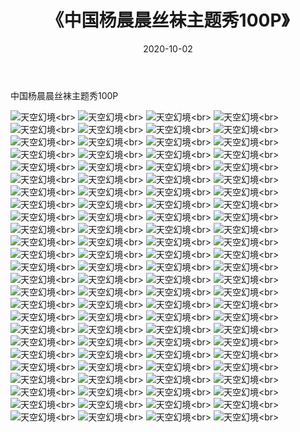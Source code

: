 ﻿---
layout: post
title: 《中国杨晨晨丝袜主题秀100P》
date: 2020-10-02
img: http://photo.orgx.cf/性感/2020/中国杨晨晨丝袜主题秀100P/000.jpg
tags: [美女,性感,泳衣]
---

中国杨晨晨丝袜主题秀100P



![天空幻境](http://photo.orgx.cf/性感/2020/中国杨晨晨丝袜主题秀100P/001.jpg''天空幻境'')<br>
![天空幻境](http://photo.orgx.cf/性感/2020/中国杨晨晨丝袜主题秀100P/002.jpg''天空幻境'')<br>
![天空幻境](http://photo.orgx.cf/性感/2020/中国杨晨晨丝袜主题秀100P/003.jpg''天空幻境'')<br>
![天空幻境](http://photo.orgx.cf/性感/2020/中国杨晨晨丝袜主题秀100P/004.jpg''天空幻境'')<br>
![天空幻境](http://photo.orgx.cf/性感/2020/中国杨晨晨丝袜主题秀100P/005.jpg''天空幻境'')<br>
![天空幻境](http://photo.orgx.cf/性感/2020/中国杨晨晨丝袜主题秀100P/006.jpg''天空幻境'')<br>
![天空幻境](http://photo.orgx.cf/性感/2020/中国杨晨晨丝袜主题秀100P/007.jpg''天空幻境'')<br>
![天空幻境](http://photo.orgx.cf/性感/2020/中国杨晨晨丝袜主题秀100P/008.jpg''天空幻境'')<br>
![天空幻境](http://photo.orgx.cf/性感/2020/中国杨晨晨丝袜主题秀100P/009.jpg''天空幻境'')<br>
![天空幻境](http://photo.orgx.cf/性感/2020/中国杨晨晨丝袜主题秀100P/010.jpg''天空幻境'')<br>
![天空幻境](http://photo.orgx.cf/性感/2020/中国杨晨晨丝袜主题秀100P/011.jpg''天空幻境'')<br>
![天空幻境](http://photo.orgx.cf/性感/2020/中国杨晨晨丝袜主题秀100P/012.jpg''天空幻境'')<br>
![天空幻境](http://photo.orgx.cf/性感/2020/中国杨晨晨丝袜主题秀100P/013.jpg''天空幻境'')<br>
![天空幻境](http://photo.orgx.cf/性感/2020/中国杨晨晨丝袜主题秀100P/014.jpg''天空幻境'')<br>
![天空幻境](http://photo.orgx.cf/性感/2020/中国杨晨晨丝袜主题秀100P/015.jpg''天空幻境'')<br>
![天空幻境](http://photo.orgx.cf/性感/2020/中国杨晨晨丝袜主题秀100P/016.jpg''天空幻境'')<br>
![天空幻境](http://photo.orgx.cf/性感/2020/中国杨晨晨丝袜主题秀100P/017.jpg''天空幻境'')<br>
![天空幻境](http://photo.orgx.cf/性感/2020/中国杨晨晨丝袜主题秀100P/018.jpg''天空幻境'')<br>
![天空幻境](http://photo.orgx.cf/性感/2020/中国杨晨晨丝袜主题秀100P/019.jpg''天空幻境'')<br>
![天空幻境](http://photo.orgx.cf/性感/2020/中国杨晨晨丝袜主题秀100P/020.jpg''天空幻境'')<br>
![天空幻境](http://photo.orgx.cf/性感/2020/中国杨晨晨丝袜主题秀100P/021.jpg''天空幻境'')<br>
![天空幻境](http://photo.orgx.cf/性感/2020/中国杨晨晨丝袜主题秀100P/022.jpg''天空幻境'')<br>
![天空幻境](http://photo.orgx.cf/性感/2020/中国杨晨晨丝袜主题秀100P/023.jpg''天空幻境'')<br>
![天空幻境](http://photo.orgx.cf/性感/2020/中国杨晨晨丝袜主题秀100P/024.jpg''天空幻境'')<br>
![天空幻境](http://photo.orgx.cf/性感/2020/中国杨晨晨丝袜主题秀100P/025.jpg''天空幻境'')<br>
![天空幻境](http://photo.orgx.cf/性感/2020/中国杨晨晨丝袜主题秀100P/026.jpg''天空幻境'')<br>
![天空幻境](http://photo.orgx.cf/性感/2020/中国杨晨晨丝袜主题秀100P/027.jpg''天空幻境'')<br>
![天空幻境](http://photo.orgx.cf/性感/2020/中国杨晨晨丝袜主题秀100P/028.jpg''天空幻境'')<br>
![天空幻境](http://photo.orgx.cf/性感/2020/中国杨晨晨丝袜主题秀100P/029.jpg''天空幻境'')<br>
![天空幻境](http://photo.orgx.cf/性感/2020/中国杨晨晨丝袜主题秀100P/030.jpg''天空幻境'')<br>
![天空幻境](http://photo.orgx.cf/性感/2020/中国杨晨晨丝袜主题秀100P/031.jpg''天空幻境'')<br>
![天空幻境](http://photo.orgx.cf/性感/2020/中国杨晨晨丝袜主题秀100P/032.jpg''天空幻境'')<br>
![天空幻境](http://photo.orgx.cf/性感/2020/中国杨晨晨丝袜主题秀100P/033.jpg''天空幻境'')<br>
![天空幻境](http://photo.orgx.cf/性感/2020/中国杨晨晨丝袜主题秀100P/034.jpg''天空幻境'')<br>
![天空幻境](http://photo.orgx.cf/性感/2020/中国杨晨晨丝袜主题秀100P/035.jpg''天空幻境'')<br>
![天空幻境](http://photo.orgx.cf/性感/2020/中国杨晨晨丝袜主题秀100P/036.jpg''天空幻境'')<br>
![天空幻境](http://photo.orgx.cf/性感/2020/中国杨晨晨丝袜主题秀100P/037.jpg''天空幻境'')<br>
![天空幻境](http://photo.orgx.cf/性感/2020/中国杨晨晨丝袜主题秀100P/038.jpg''天空幻境'')<br>
![天空幻境](http://photo.orgx.cf/性感/2020/中国杨晨晨丝袜主题秀100P/039.jpg''天空幻境'')<br>
![天空幻境](http://photo.orgx.cf/性感/2020/中国杨晨晨丝袜主题秀100P/040.jpg''天空幻境'')<br>
![天空幻境](http://photo.orgx.cf/性感/2020/中国杨晨晨丝袜主题秀100P/041.jpg''天空幻境'')<br>
![天空幻境](http://photo.orgx.cf/性感/2020/中国杨晨晨丝袜主题秀100P/042.jpg''天空幻境'')<br>
![天空幻境](http://photo.orgx.cf/性感/2020/中国杨晨晨丝袜主题秀100P/043.jpg''天空幻境'')<br>
![天空幻境](http://photo.orgx.cf/性感/2020/中国杨晨晨丝袜主题秀100P/044.jpg''天空幻境'')<br>
![天空幻境](http://photo.orgx.cf/性感/2020/中国杨晨晨丝袜主题秀100P/045.jpg''天空幻境'')<br>
![天空幻境](http://photo.orgx.cf/性感/2020/中国杨晨晨丝袜主题秀100P/046.jpg''天空幻境'')<br>
![天空幻境](http://photo.orgx.cf/性感/2020/中国杨晨晨丝袜主题秀100P/047.jpg''天空幻境'')<br>
![天空幻境](http://photo.orgx.cf/性感/2020/中国杨晨晨丝袜主题秀100P/048.jpg''天空幻境'')<br>
![天空幻境](http://photo.orgx.cf/性感/2020/中国杨晨晨丝袜主题秀100P/049.jpg''天空幻境'')<br>
![天空幻境](http://photo.orgx.cf/性感/2020/中国杨晨晨丝袜主题秀100P/050.jpg''天空幻境'')<br>
![天空幻境](http://photo.orgx.cf/性感/2020/中国杨晨晨丝袜主题秀100P/051.jpg''天空幻境'')<br>
![天空幻境](http://photo.orgx.cf/性感/2020/中国杨晨晨丝袜主题秀100P/052.jpg''天空幻境'')<br>
![天空幻境](http://photo.orgx.cf/性感/2020/中国杨晨晨丝袜主题秀100P/053.jpg''天空幻境'')<br>
![天空幻境](http://photo.orgx.cf/性感/2020/中国杨晨晨丝袜主题秀100P/054.jpg''天空幻境'')<br>
![天空幻境](http://photo.orgx.cf/性感/2020/中国杨晨晨丝袜主题秀100P/055.jpg''天空幻境'')<br>
![天空幻境](http://photo.orgx.cf/性感/2020/中国杨晨晨丝袜主题秀100P/056.jpg''天空幻境'')<br>
![天空幻境](http://photo.orgx.cf/性感/2020/中国杨晨晨丝袜主题秀100P/057.jpg''天空幻境'')<br>
![天空幻境](http://photo.orgx.cf/性感/2020/中国杨晨晨丝袜主题秀100P/058.jpg''天空幻境'')<br>
![天空幻境](http://photo.orgx.cf/性感/2020/中国杨晨晨丝袜主题秀100P/059.jpg''天空幻境'')<br>
![天空幻境](http://photo.orgx.cf/性感/2020/中国杨晨晨丝袜主题秀100P/060.jpg''天空幻境'')<br>
![天空幻境](http://photo.orgx.cf/性感/2020/中国杨晨晨丝袜主题秀100P/061.jpg''天空幻境'')<br>
![天空幻境](http://photo.orgx.cf/性感/2020/中国杨晨晨丝袜主题秀100P/062.jpg''天空幻境'')<br>
![天空幻境](http://photo.orgx.cf/性感/2020/中国杨晨晨丝袜主题秀100P/063.jpg''天空幻境'')<br>
![天空幻境](http://photo.orgx.cf/性感/2020/中国杨晨晨丝袜主题秀100P/064.jpg''天空幻境'')<br>
![天空幻境](http://photo.orgx.cf/性感/2020/中国杨晨晨丝袜主题秀100P/065.jpg''天空幻境'')<br>
![天空幻境](http://photo.orgx.cf/性感/2020/中国杨晨晨丝袜主题秀100P/066.jpg''天空幻境'')<br>
![天空幻境](http://photo.orgx.cf/性感/2020/中国杨晨晨丝袜主题秀100P/067.jpg''天空幻境'')<br>
![天空幻境](http://photo.orgx.cf/性感/2020/中国杨晨晨丝袜主题秀100P/068.jpg''天空幻境'')<br>
![天空幻境](http://photo.orgx.cf/性感/2020/中国杨晨晨丝袜主题秀100P/069.jpg''天空幻境'')<br>
![天空幻境](http://photo.orgx.cf/性感/2020/中国杨晨晨丝袜主题秀100P/070.jpg''天空幻境'')<br>
![天空幻境](http://photo.orgx.cf/性感/2020/中国杨晨晨丝袜主题秀100P/071.jpg''天空幻境'')<br>
![天空幻境](http://photo.orgx.cf/性感/2020/中国杨晨晨丝袜主题秀100P/072.jpg''天空幻境'')<br>
![天空幻境](http://photo.orgx.cf/性感/2020/中国杨晨晨丝袜主题秀100P/073.jpg''天空幻境'')<br>
![天空幻境](http://photo.orgx.cf/性感/2020/中国杨晨晨丝袜主题秀100P/074.jpg''天空幻境'')<br>
![天空幻境](http://photo.orgx.cf/性感/2020/中国杨晨晨丝袜主题秀100P/075.jpg''天空幻境'')<br>
![天空幻境](http://photo.orgx.cf/性感/2020/中国杨晨晨丝袜主题秀100P/076.jpg''天空幻境'')<br>
![天空幻境](http://photo.orgx.cf/性感/2020/中国杨晨晨丝袜主题秀100P/077.jpg''天空幻境'')<br>
![天空幻境](http://photo.orgx.cf/性感/2020/中国杨晨晨丝袜主题秀100P/078.jpg''天空幻境'')<br>
![天空幻境](http://photo.orgx.cf/性感/2020/中国杨晨晨丝袜主题秀100P/079.jpg''天空幻境'')<br>
![天空幻境](http://photo.orgx.cf/性感/2020/中国杨晨晨丝袜主题秀100P/080.jpg''天空幻境'')<br>
![天空幻境](http://photo.orgx.cf/性感/2020/中国杨晨晨丝袜主题秀100P/081.jpg''天空幻境'')<br>
![天空幻境](http://photo.orgx.cf/性感/2020/中国杨晨晨丝袜主题秀100P/082.jpg''天空幻境'')<br>
![天空幻境](http://photo.orgx.cf/性感/2020/中国杨晨晨丝袜主题秀100P/083.jpg''天空幻境'')<br>
![天空幻境](http://photo.orgx.cf/性感/2020/中国杨晨晨丝袜主题秀100P/084.jpg''天空幻境'')<br>
![天空幻境](http://photo.orgx.cf/性感/2020/中国杨晨晨丝袜主题秀100P/085.jpg''天空幻境'')<br>
![天空幻境](http://photo.orgx.cf/性感/2020/中国杨晨晨丝袜主题秀100P/086.jpg''天空幻境'')<br>
![天空幻境](http://photo.orgx.cf/性感/2020/中国杨晨晨丝袜主题秀100P/087.jpg''天空幻境'')<br>
![天空幻境](http://photo.orgx.cf/性感/2020/中国杨晨晨丝袜主题秀100P/088.jpg''天空幻境'')<br>
![天空幻境](http://photo.orgx.cf/性感/2020/中国杨晨晨丝袜主题秀100P/089.jpg''天空幻境'')<br>
![天空幻境](http://photo.orgx.cf/性感/2020/中国杨晨晨丝袜主题秀100P/090.jpg''天空幻境'')<br>
![天空幻境](http://photo.orgx.cf/性感/2020/中国杨晨晨丝袜主题秀100P/091.jpg''天空幻境'')<br>
![天空幻境](http://photo.orgx.cf/性感/2020/中国杨晨晨丝袜主题秀100P/092.jpg''天空幻境'')<br>
![天空幻境](http://photo.orgx.cf/性感/2020/中国杨晨晨丝袜主题秀100P/093.jpg''天空幻境'')<br>
![天空幻境](http://photo.orgx.cf/性感/2020/中国杨晨晨丝袜主题秀100P/094.jpg''天空幻境'')<br>
![天空幻境](http://photo.orgx.cf/性感/2020/中国杨晨晨丝袜主题秀100P/095.jpg''天空幻境'')<br>
![天空幻境](http://photo.orgx.cf/性感/2020/中国杨晨晨丝袜主题秀100P/096.jpg''天空幻境'')<br>
![天空幻境](http://photo.orgx.cf/性感/2020/中国杨晨晨丝袜主题秀100P/097.jpg''天空幻境'')<br>
![天空幻境](http://photo.orgx.cf/性感/2020/中国杨晨晨丝袜主题秀100P/098.jpg''天空幻境'')<br>
![天空幻境](http://photo.orgx.cf/性感/2020/中国杨晨晨丝袜主题秀100P/099.jpg''天空幻境'')<br>
![天空幻境](http://photo.orgx.cf/性感/2020/中国杨晨晨丝袜主题秀100P/100.jpg''天空幻境'')<br>